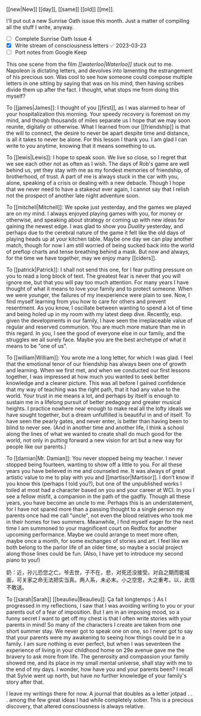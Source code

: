 [[new|New]] [[day]], [[same]] [[old]] [[me]].

I'll put out a new Sunrise Oath issue this month. Just a matter of compiling all the stuff I write, anyway.

- [ ] Complete Sunrise Oath Issue 4
- [x] Write stream of consciousness letters ✅ 2023-03-23
- [ ] Port notes from Google Keep

This one scene from the film *[[waterloo|Waterloo]]* stuck out to me. Napoleon is dictating letters, and devolves into lamenting the estrangement of his precious son. Was cool to see how someone could compose multiple letters in one sitting by saying that was on his mind, then having scribes divide them up after the fact. I thought, what stops me from doing this myself?

To [[james|James]]: I thought of you [[first]], as I was alarmed to hear of your hospitalization this morning. Your speedy recovery is foremost on my mind, and though thousands of miles separate us I hope that we may soon reunite, digitally or otherwise. What I learned from our [[friendship]] is that the will to connect, the desire to never be apart despite time and distance, is all it takes to never be alone. For this lesson I thank you. I am glad I can write to you anytime, knowing that it means something to us.

To [[lewis|Lewis]]: I hope to speak soon. We live so close, so I regret that we see each other not as often as I wish. The days of Rob's game are well behind us, yet they stay with me as my fondest memories of friendship, of brotherhood, of trust. A part of me is always stuck in the car with you, alone, speaking of a crisis or dealing with a new debacle. Though I hope that we never need to have a stakeout ever again, I cannot say that I relish not the prospect of another late night adventure soon.

To [[mitchell|Mitchell]]: We spoke just yesterday, and the games we played are on my mind. I always enjoyed playing games with you, for money or otherwise, and speaking about strategy or coming up with new ideas for gaining the newest edge. I was glad to show you *Duality* yesterday, and perhaps due to the cerebral nature of the game it felt like the old days of playing heads up at your kitchen table. Maybe one day we can play another match, though for now I am still worried of being sucked back into the world of preflop charts and tense breathing behind a mask. But now and always, for the time we have together, may we enjoy many [[ciders]].

To [[patrick|Patrick]]: I shall not send this one, for I fear putting pressure on you to read a long block of text. The greatest fear is never that you will ignore me, but that you will pay too much attention. For many years I have thought of what it means to love your family and to protect someone. When we were younger, the failures of my inexperience were plain to see. Now, I find myself learning from you how to care for others and prevent resentment. As you know, I oscillate between wanting to spend a lot of time and being holed up in my room with my latest deep dive. Recently, esp. given the developments in our family, I have seen the irreplaceable value of regular and reserved communion. You are much more mature than me in this regard. In you, I see the good of everyone else in our family, and the struggles we all surely face. Maybe you are the best archetype of what it means to be "one of us". 

To [[william|William]]: You wrote me a long letter, for which I was glad. I feel that the emotional tenor of our friendship has always been one of growth and learning. When we first met, and when we conducted our first lessons together, I was impressed at how much you wanted to seek better knowledge and a clearer picture. This was all before I gained confidence that my way of teaching was the right path, that it had any value to the world. Your trust in me means a lot, and perhaps by itself is enough to sustain me in a lifelong pursuit of better pedagogy and greater musical heights. I practice nowhere near enough to make real all the lofty ideals we have sought together, but a dream unfulfilled is beautiful in and of itself. To have seen the pearly gates, and never enter, is better than having been to blind to never see. (And in another time and another life, I think a school along the lines of what we wanted to create shall do much good for the world, not only in putting forward a new vision for art but a new way for people like our parents.)

To [[damian|Mr. Damian]]: You never stopped being my teacher. I never stopped being fourteen, wanting to show off a little to you. For all these years you have believed in me and counseled me. It was always of great artistic value to me to play with you and [[martisor|Martisor]]. I don’t know if you know this (perhaps I told you?), but one of the unpublished works I toiled at most had a character based on you and your career at WCI. In you I see a fellow misfit, a companion in the path of the gadfly. Though all these years, you have become an uncle to me. Perhaps this is an understatement, for I have not spared more than a passing thought to a single person my parents once had me call "uncle", not even the blood relatives who took me in their homes for two summers. Meanwhile, I find myself eager for the next time I am summoned to your magnificent court on Redfox for another upcoming performance. Maybe we could arrange to meet more often, maybe once a month, for some exchanges of stories and art. I feel like we both belong to the parlor life of an older time, so maybe a social project along those lines could be fun. (Also, I have yet to introduce my second piano to you!)

奶：近，孙儿恐您之亡。爷去世，子不在，悲，对死还没接受。对自之期而能城面，可关家之命无法把实当真。两人系，未必末。小之空思，大之重考。以，此信不敢送。

To [[sarah|Sarah]] [[beaulieu|Beaulieu]]: Ça fait longtemps :) As I progressed in my reflections, I saw that I was avoiding writing to you or your parents out of a fear of imposition. But I am in an imposing mood, so a funny secret I want to get off my chest is that I often write stories with your parents in mind! So many of the characters I create are taken from one short summer stay. We never got to speak one on one, so I never got to say that your parents were my awakening to seeing how things could be in a family. I am sure nothing is ever perfect, but when I was seventeen the experience of living in your childhood home on 29e avenue gave me the bravery to ask more from life. The generosity and compassion your family showed me, and its place in my small mental universe, shall stay with me to the end of my days. I wonder, how have you and your parents been? I recall that Sylvie went up north, but have no further knowledge of your family's story after that.

I leave my writings there for now. A journal that doubles as a letter jotpad . . . among the few great ideas I had while completely sober. This is a precious discovery, that altered consciousness is always relative.
